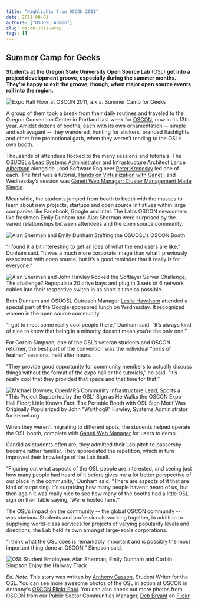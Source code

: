```yaml
---
title: "Highlights from OSCON 2011"
date: 2011-08-01
authors: ["OSUOSL Admin"]
slug: oscon-2011-wrap
tags: []
---
```


## Summer Camp for Geeks

**Students at the Oregon State University Open Source Lab** ([OSL](/)) **get into a project development groove,
especially during the summer months. They’re happy to exit the groove, though, when major open source events roll into
the region.**

![Expo Hall Floor at OSCON 2011, a.k.a. Summer Camp for Geeks](/images/Show_Floor.jpg#center)

A group of them took a break from their daily routines and traveled to the Oregon Convention Center in Portland last
week for [OSCON](http://oscon.com/), now in its 13th year. Amidst dozens of booths, each with its own ornamentation --
simple and extravagant -- they wandered, hunting for stickers, branded flashlights and other free promotional garb, when
they weren’t tending to the OSL’s own booth.

Thousands of attendees flocked to the many sessions and tutorials. The OSUOSL’s Lead Systems Administrator and
Infrastructure Architect [Lance Albertson](http://twitter.com/ramereth) alongside Lead Software Engineer
[Peter Krenesky](http://twitter.com/kreneskyp) led one of each. The first was a tutorial,
[Hands on Virtualization with Ganeti](http://www.oscon.com/oscon2011/public/schedule/detail/18544), and Wednesday’s
session was
[Ganeti Web Manager: Cluster Management Made Simple](http://www.oscon.com/oscon2011/public/schedule/detail/18464).

Meanwhile, the students jumped from booth to booth with the masses to learn about new projects, startups and open source
initiatives within large companies like Facebook, Google and Intel. The Lab’s OSCON newcomers like freshmen Emily Dunham
and Alan Sherman were surprised by the varied relationships between attendees and the open source community.

![Alan Sherman and Emily Dunham Staffing the OSUOSL's OSCON Booth](/images/alan_emily.jpg#center)

“I found it a bit interesting to get an idea of what the end users are like,” Dunham said. “It was a much more corporate
image than what I previously associated with open source, but it’s a good reminder that it really is for everyone.”

![Alan Sherman and John Hawley Rocked the Softlayer Server Challenge; The challenge? Repopulate 20 drive bays and plug in 3 sets of 6 network cables into their respective switch in as short a time as possible.](/images/server_challenger.jpg#center)

Both Dunham and OSUOSL Outreach Manager [Leslie Hawthorn](http://twitter.com/lhawthorn) attended a special part of the
Google-sponsored lunch on Wednesday. It recognized women in the open source community.

“I got to meet some really cool people there,” Dunham said. “It’s always kind of nice to know that being in a minority
doesn’t mean you’re the only one.”

For Corbin Simpson, one of the OSL’s veteran students and OSCON returner, the best part of the convention was the
individual “birds of feather” sessions, held after hours.

“They provide good opportunity for community members to actually discuss things without the format of the expo hall or
the tutorials,” he said. “It’s really cool that they provided that space and that time for that.”

![Michael Downey, OpenMRS Community Infrastructure Lead, Sports a "This Project Supported by the OSL" Sign as He Walks the OSCON Expo Hall Floor; Little Known Fact: The Portable Booth with OSL Sign Motif Was Originally Popularized by John "Warthog9" Hawley, Systems Administrator for kernel.org](/images/michael_downey.jpg#center)

When they weren’t migrating to different spots, the students helped operate the OSL booth, complete with
[Ganeti Web Manager](http://code.osuosl.org/projects/ganeti-webmgr) for users to demo.

Candid as students often are, they admitted their Lab pitch to passersby became rather familiar. They appreciated the
repetition, which in turn improved their knowledge of the Lab itself.

“Figuring out what aspects of the OSL people are interested, and seeing just how many people had heard of it before
gives me a lot better perspective of our place in the community,” Dunham said. “There are aspects of it that are kind of
surprising. It’s surprising how many people haven’t heard of us, but then again it was really nice to see how many of
the booths had a little OSL sign on their table saying, ‘We’re hosted here.’”

The OSL’s impact on the community -- the global OSCON community -- was obvious. Students and professionals working
together, in addition to supplying world-class services for projects of varying popularity levels and directions, the
Lab held its own amongst large-scale corporations.

“I think what the OSL does is remarkably important and is possibly the most important thing done at OSCON,” Simpson
said.

![OSL Student Employees Alan Sherman, Emily Dunham and Corbin Simpson Enjoy the Hallway Track](/images/alan_corbin_emily.jpg#center)

_Ed. Note:_ This story was written by [Anthony Casson](http://twitter.com/ascasson), Student Writer for the OSL. You can
see more awesome photos of the OSL in action at OSCON in Anthony's
[OSCON Flickr Pool](http://www.flickr.com/photos/57075691@N06/sets/72157627333333942/). You can also check out more
photos from OSCON from our Public Sector Communities Manager, [Deb Bryant](http://twitter.com/debbryant) on
[Flickr](http://www.flickr.com/photos/opengov/sets/72157627179166361/).
